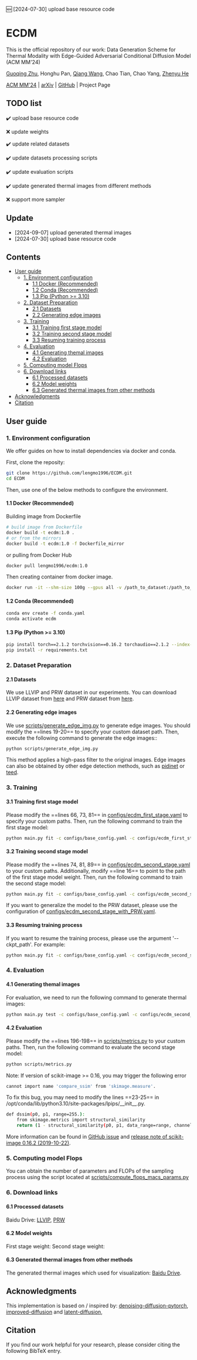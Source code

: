 :new: [2024-07-30] upload base resource code
# ECDM <!-- omit in toc -->
This is the official repository of our work: Data Generation Scheme for Thermal Modality with Edge-Guided Adversarial Conditional Diffusion Model (ACM MM'24)

[Guoqing Zhu](https://github.com/lengmo1996), Honghu Pan, [Qiang Wang](https://blackjack2015.github.io/), Chao Tian, Chao Yang, [Zhenyu He](https://www.hezhenyu.cn/)

[ACM MM'24](https://openreview.net/forum?id=GSmdnRqbpD) | [arXiv](https://arxiv.org/abs/2408.03748) | [GitHub](https://github.com/lengmo1996/ECDM) | Project Page




## TODO list <!-- omit in toc -->
:heavy_check_mark: upload base resource code

:x: update weights

:heavy_check_mark: update related datasets

:heavy_check_mark: update datasets processing scripts

:heavy_check_mark: update evaluation scripts

:heavy_check_mark: update generated thermal images from different methods

:x: support more sampler
  
## Update <!-- omit in toc -->
- [2024-09-07] upload generated thermal images
- [2024-07-30] upload base resource code

## Contents <!-- omit in toc -->
- [User guide](#user-guide)
  - [1. Environment configuration](#1-environment-configuration)
    - [1.1 Docker (Recommended)](#11-docker-recommended)
    - [1.2 Conda (Recommended)](#12-conda-recommended)
    - [1.3 Pip (Python \>= 3.10)](#13-pip-python--310)
  - [2. Dataset Preparation](#2-dataset-preparation)
    - [2.1 Datasets](#21-datasets)
    - [2.2 Generating edge images](#22-generating-edge-images)
  - [3. Training](#3-training)
    - [3.1 Training first stage model](#31-training-first-stage-model)
    - [3.2 Training second stage model](#32-training-second-stage-model)
    - [3.3 Resuming training process](#33-resuming-training-process)
  - [4. Evaluation](#4-evaluation)
    - [4.1 Generating themal images](#41-generating-themal-images)
    - [4.2 Evaluation](#42-evaluation)
  - [5. Computing model Flops](#5-computing-model-flops)
  - [6. Download links](#6-download-links)
    - [6.1 Processed datasets](#61-processed-datasets)
    - [6.2 Model weights](#62-model-weights)
    - [6.3 Generated thermal images from other methods](#63-generated-thermal-images-from-other-methods)
- [Acknowledgments](#acknowledgments)
- [Citation](#citation)


## User guide

### 1. Environment configuration
We offer guides on how to install dependencies via docker and conda.

First, clone the reposity:
```bash
git clone https://github.com/lengmo1996/ECDM.git
cd ECDM
```
Then, use one of the below methods to configure the environment.
#### 1.1 Docker (Recommended)
Building image from Dockerfile
```bash
# build image from Dockerfile
docker build -t ecdm:1.0 .
# or from the mirrors
docker build -t ecdm:1.0 -f Dockerfile_mirror
```
or pulling from Docker Hub
```bash
docker pull lengmo1996/ecdm:1.0
```
Then creating container from docker image.
```bash
docker run -it --shm-size 100g --gpus all -v /path_to_dataset:/path_to_dataset -v /path_to_log:/path_to_log -v /path_to_ECDM:/path_to_ECDM --name ECDM ecdm:1.0 /bin/bash
```

#### 1.2 Conda (Recommended)
```bash
conda env create -f conda.yaml
conda activate ecdm
```
#### 1.3 Pip (Python >= 3.10)

```bash
pip install torch==2.1.2 torchvision==0.16.2 torchaudio==2.1.2 --index-url https://download.pytorch.org/whl/cu121 
pip install -r requirements.txt
```


### 2. Dataset Preparation
#### 2.1 Datasets
We use LLVIP and PRW dataset in our experiments. You can download LLVIP dataset from [here](https://bupt-ai-cz.github.io/LLVIP/) and PRW dataset from [here](https://github.com/liangzheng06/PRW-baseline).

#### 2.2 Generating edge images
We use [scripts/generate_edge_img.py](scripts/generate_edge_img.py) to generate edge images. You should modify the ==lines 19-20== to specify your custom dataset path. Then, execute the following command to generate the edge images::
```bash
python scripts/generate_edge_img.py
```
This method applies a high-pass filter to the original images. Edge images can also be obtained by other edge detection methods, such as [pidinet](https://github.com/hellozhuo/pidinet) or [teed](https://github.com/xavysp/TEED).


### 3. Training
#### 3.1 Training first stage model
Please modify the ==lines 66, 73, 81== in [configs/ecdm_first_stage.yaml](configs/ecdm_first_stage.yaml) to specify your custom paths. Then, run the following command to train the first stage model:
```bash
python main.py fit -c configs/base_config.yaml -c configs/ecdm_first_stage.yaml --trainer.devices 0,1,2,3 
```
#### 3.2 Training second stage model
Please modify the ==lines 74, 81, 89== in [configs/ecdm_second_stage.yaml](configs/ecdm_second_stage.yaml) to your custom paths. Additionally, modify ==line 16== to point to the path of the first stage model weight. Then, run the following command to train the second stage model:
```bash 
python main.py fit -c configs/base_config.yaml -c configs/ecdm_second_stage.yaml --trainer.devices 0,1,2,3 
```
If you want to generalize the model to the PRW dataset, please use the configuration of [configs/ecdm_second_stage_with_PRW.yaml](configs/ecdm_second_stage_with_PRW.yaml).

#### 3.3 Resuming training process
If you want to resume the training process, please use the argument '--ckpt_path'. For example:
```bash
python main.py fit -c configs/base_config.yaml -c configs/ecdm_second_stage.yaml --trainer.devices 0,1,2,3 --ckpt_path 'logs/checkpoints/last.ckpt'
```

### 4. Evaluation
#### 4.1 Generating themal images
For evaluation, we need to run the following command to generate thermal images:
```bash
python main.py test -c configs/base_config.yaml -c configs/ecdm_second_stage.yaml --trainer.devices 0,1,2,3 --ckpt_path 'logs/checkpoints/last.ckpt'
```

#### 4.2 Evaluation
Please modify the ==lines 196-198== in [scripts/metrics.py](scripts/metrics.py) to your custom paths. Then, run the following command to evaluate the second stage model:
```bash 
python scripts/metrics.py
```
Note: If version of scikit-image >= 0.16, you may trigger the following error
```bash
cannot import name 'compare_ssim' from 'skimage.measure'. 
```
To fix this bug, you may need to modify the lines ==23-25== in /opt/conda/lib/python3.10/site-packages/lpips/\_\_init\_\_.py.
```bash
def dssim(p0, p1, range=255.):
    from skimage.metrics import structural_similarity
    return (1 - structural_similarity(p0, p1, data_range=range, channel_axis=2)) / 2.
```
More information can be found in [GitHub issue](https://github.com/williamfzc/stagesepx/issues/150) and [release note of scikit-image 0.16.2 (2019-10-22)](https://scikit-image.org/docs/stable/release_notes/release_0.16.html#scikit-image-0-16-1-2019-10-11).
### 5. Computing model Flops
You can obtain the number of parameters and FLOPs of the sampling process using the script located at [scripts/compute_flops_macs_params.py](scripts/compute_flops_macs_params.py)

### 6. Download links
#### 6.1 Processed datasets
Baidu Drive: [LLVIP](https://pan.baidu.com/s/1Py5IJWVRAGDAYZqzYxaMlA?pwd=uh21), [PRW](https://pan.baidu.com/s/1jRaL7_euDliu9XV0YDNR6A?pwd=45hb)
#### 6.2 Model weights
First stage weight:
Second stage weight:
#### 6.3 Generated thermal images from other methods
The generated thermal images which used for visualization: [Baidu Drive](https://pan.baidu.com/s/1UGk85ofm242hDVfZme6Nuw?pwd=qyu2).


## Acknowledgments
This implementation is based on / inspired by: [denoising-diffusion-pytorch](https://github.com/lucidrains/denoising-diffusion-pytorch), [improved-diffusion](https://github.com/openai/improved-diffusion) and [latent-diffusion](https://github.com/CompVis/latent-diffusion), 
## Citation
If you find our work helpful for your research, please consider citing the following BibTeX entry.